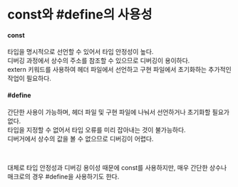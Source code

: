 # const와 #define의 사용성

#### const

타입을 명시적으로 선언할 수 있어서 타입 안정성이 높다.<br>
디버깅 과정에서 상수의 주소를 참조할 수 있으므로 디버깅이 용이하다.<br>
extern 키워드를 사용하여 헤더 파일에서 선언하고 구현 파일에서 초기화하는 추가적인 작업이 필요하다.<br>



#### #define

간단한 사용이 가능하며, 헤더 파일 및 구현 파일에 나눠서 선언하거나 초기화할 필요가 없다.<br>
타입을 지정할 수 없어서 타입 오류를 미리 잡아내는 것이 불가능하다.<br>
디버거에서 상수의 값을 볼 수 없으므로 디버깅이 어렵다.<br>


<br>

대체로 타입 안정성과 디버깅 용이성 때문에 const를 사용하지만, 매우 간단한 상수나 매크로의 경우 #define을 사용하기도 한다.
